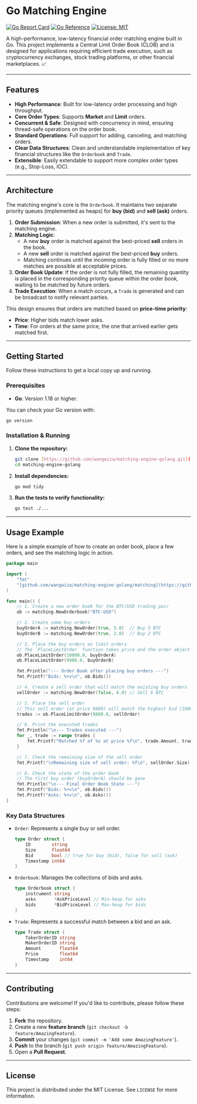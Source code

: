 # Go Matching Engine

[![Go Report Card](https://goreportcard.com/badge/github.com/wangwiza/matching-engine-golang)](https://goreportcard.com/report/github.com/wangwiza/matching-engine-golang)
[![Go Reference](https://pkg.go.dev/badge/github.com/wangwiza/matching-engine-golang.svg)](https://pkg.go.dev/github.com/wangwiza/matching-engine-golang)
[![License: MIT](https://img.shields.io/badge/License-MIT-yellow.svg)](https://opensource.org/licenses/MIT)

A high-performance, low-latency financial order matching engine built in Go. This project implements a Central Limit Order Book (CLOB) and is designed for applications requiring efficient trade execution, such as cryptocurrency exchanges, stock trading platforms, or other financial marketplaces. 📈

---

## Features

* **High Performance**: Built for low-latency order processing and high throughput.
* **Core Order Types**: Supports **Market** and **Limit** orders.
* **Concurrent & Safe**: Designed with concurrency in mind, ensuring thread-safe operations on the order book.
* **Standard Operations**: Full support for adding, canceling, and matching orders.
* **Clear Data Structures**: Clean and understandable implementation of key financial structures like the `Orderbook` and `Trade`.
* **Extensible**: Easily extendable to support more complex order types (e.g., Stop-Loss, IOC).

---

## Architecture

The matching engine's core is the `Orderbook`. It maintains two separate priority queues (implemented as heaps) for **buy (bid)** and **sell (ask)** orders.

1.  **Order Submission**: When a new order is submitted, it's sent to the matching engine.
2.  **Matching Logic**:
    * A new **buy** order is matched against the best-priced **sell** orders in the book.
    * A new **sell** order is matched against the best-priced **buy** orders.
    * Matching continues until the incoming order is fully filled or no more matches are possible at acceptable prices.
3.  **Order Book Update**: If the order is not fully filled, the remaining quantity is placed in the corresponding priority queue within the order book, waiting to be matched by future orders.
4.  **Trade Execution**: When a match occurs, a `Trade` is generated and can be broadcast to notify relevant parties.



This design ensures that orders are matched based on **price-time priority**:
* **Price**: Higher bids match lower asks.
* **Time**: For orders at the same price, the one that arrived earlier gets matched first.

---

## Getting Started

Follow these instructions to get a local copy up and running.

### Prerequisites

* **Go**: Version 1.18 or higher.

You can check your Go version with:
```sh
go version
```

### Installation & Running

1.  **Clone the repository:**
    ```sh
    git clone [https://github.com/wangwiza/matching-engine-golang.git](https://github.com/wangwiza/matching-engine-golang.git)
    cd matching-engine-golang
    ```

2.  **Install dependencies:**
    ```sh
    go mod tidy
    ```

3.  **Run the tests to verify functionality:**
    ```sh
    go test ./...
    ```

---

## Usage Example

Here is a simple example of how to create an order book, place a few orders, and see the matching logic in action.

```go
package main

import (
	"fmt"
	"[github.com/wangwiza/matching-engine-golang/matching](https://github.com/wangwiza/matching-engine-golang/matching)"
)

func main() {
	// 1. Create a new order book for the BTC/USD trading pair
	ob := matching.NewOrderbook("BTC-USD")

	// 2. Create some buy orders
	buyOrderA := matching.NewOrder(true, 5.0)  // Buy 5 BTC
	buyOrderB := matching.NewOrder(true, 2.0)  // Buy 2 BTC

	// 3. Place the buy orders as limit orders
	// The `PlaceLimitOrder` function takes price and the order object
	ob.PlaceLimitOrder(10000.0, buyOrderA)
	ob.PlaceLimitOrder(9900.0, buyOrderB)

	fmt.Println("--- Order Book after placing buy orders ---")
	fmt.Printf("Bids: %+v\n", ob.Bids())

	// 4. Create a sell order that will match the existing buy orders
	sellOrder := matching.NewOrder(false, 6.0) // Sell 6 BTC

	// 5. Place the sell order
	// This sell order (at price 9800) will match the highest bid (10000)
	trades := ob.PlaceLimitOrder(9800.0, sellOrder)

	// 6. Print the executed trades
	fmt.Println("\n--- Trades executed ---")
	for _, trade := range trades {
		fmt.Printf("Matched %f of %s at price %f\n", trade.Amount, trade.TakerOrderID, trade.Price)
	}

	// 7. Check the remaining size of the sell order
	fmt.Printf("\nRemaining size of sell order: %f\n", sellOrder.Size) // Will be 1.0

	// 8. Check the state of the order book
	// The first buy order (buyOrderA) should be gone
	fmt.Println("\n--- Final Order Book State ---")
	fmt.Printf("Bids: %+v\n", ob.Bids())
	fmt.Printf("Asks: %+v\n", ob.Asks())
}

```

### Key Data Structures

* `Order`: Represents a single buy or sell order.
    ```go
    type Order struct {
        ID        string
        Size      float64
        Bid       bool // true for buy (bid), false for sell (ask)
        Timestamp int64
    }
    ```
* `Orderbook`: Manages the collections of bids and asks.
    ```go
    type Orderbook struct {
        instrument string
        asks       *AskPriceLevel // Min-heap for asks
        bids       *BidPriceLevel // Max-heap for bids
    }
    ```
* `Trade`: Represents a successful match between a bid and an ask.
    ```go
    type Trade struct {
        TakerOrderID string
        MakerOrderID string
        Amount       float64
        Price        float64
        Timestamp    int64
    }
    ```

---

## Contributing

Contributions are welcome! If you'd like to contribute, please follow these steps:

1.  **Fork** the repository.
2.  Create a new **feature branch** (`git checkout -b feature/AmazingFeature`).
3.  **Commit** your changes (`git commit -m 'Add some AmazingFeature'`).
4.  **Push** to the branch (`git push origin feature/AmazingFeature`).
5.  Open a **Pull Request**.

---

## License

This project is distributed under the MIT License. See `LICENSE` for more information.
